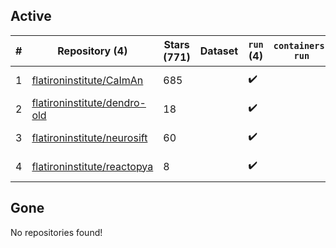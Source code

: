 ## Active
| # | Repository (4) | Stars (771) | Dataset | `run` (4) | `containers-run` | Last Modified |
| --- | --- | --- | --- | --- | --- | --- |
| 1 | [flatironinstitute/CaImAn](https://github.com/flatironinstitute/CaImAn) | 685 |  | :heavy_check_mark: |  | 2025-09-03 18:13:25+00:00 |
| 2 | [flatironinstitute/dendro-old](https://github.com/flatironinstitute/dendro-old) | 18 |  | :heavy_check_mark: |  | 2024-09-06 23:41:55+00:00 |
| 3 | [flatironinstitute/neurosift](https://github.com/flatironinstitute/neurosift) | 60 |  | :heavy_check_mark: |  | 2025-09-18 18:25:00+00:00 |
| 4 | [flatironinstitute/reactopya](https://github.com/flatironinstitute/reactopya) | 8 |  | :heavy_check_mark: |  | 2020-07-07 08:34:24+00:00 |

## Gone
No repositories found!
